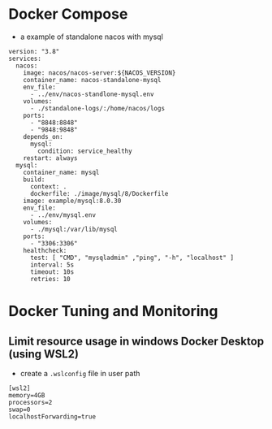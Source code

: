 # Docker Compose
- a example of standalone nacos with mysql
```
version: "3.8"
services:
  nacos:
    image: nacos/nacos-server:${NACOS_VERSION}
    container_name: nacos-standalone-mysql
    env_file:
      - ../env/nacos-standlone-mysql.env
    volumes:
      - ./standalone-logs/:/home/nacos/logs
    ports:
      - "8848:8848"
      - "9848:9848"
    depends_on:
      mysql:
        condition: service_healthy
    restart: always
  mysql:
    container_name: mysql
    build:
      context: .
      dockerfile: ./image/mysql/8/Dockerfile
    image: example/mysql:8.0.30
    env_file:
      - ../env/mysql.env
    volumes:
      - ./mysql:/var/lib/mysql
    ports:
      - "3306:3306"
    healthcheck:
      test: [ "CMD", "mysqladmin" ,"ping", "-h", "localhost" ]
      interval: 5s
      timeout: 10s
      retries: 10
```
# Docker Tuning and Monitoring
## Limit resource usage in windows Docker Desktop (using WSL2)
- create a ```.wslconfig``` file in user path
```
[wsl2]
memory=4GB
processors=2
swap=0
localhostForwarding=true
```

